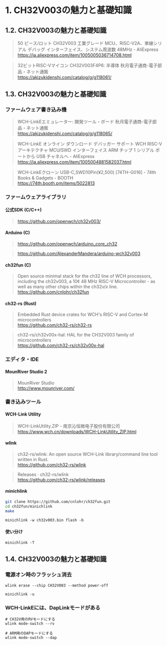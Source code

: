 # 1. CH32V003の魅力と基礎知識

## 1.2. CH32V003の魅力と基礎知識

> 50 ピース/ロット CH32V003 工業グレード MCU、RISC-V2A、単線シリアル デバッグ インターフェイス、システム周波数 48MHz - AliExpress<br/>https://ja.aliexpress.com/item/1005005036714708.html

> 32ビットRISC-Vマイコン CH32V003F4P6: 半導体 秋月電子通商-電子部品・ネット通販<br/>https://akizukidenshi.com/catalog/g/g118061/

## 1.3. CH32V003の魅力と基礎知識

### ファームウェア書き込み機

> WCH-LinkEエミュレーター: 開発ツール・ボード 秋月電子通商-電子部品・ネット通販<br/>https://akizukidenshi.com/catalog/g/g118065/

> WCH-LinkE オンライン ダウンロード デバッガー サポート WCH RISC-V アーキテクチャ MCU/SWD インターフェイス ARM チップ 1 シリアル ポートから USB チャネルへ - AliExpress<br/>https://ja.aliexpress.com/item/1005004881582037.html

> WCH-LinkEクローン USB-C,SWD10Pin(¥2,500) [74TH-G016] - 74th Books & Gadgets - BOOTH<br/>https://74th.booth.pm/items/5022813

### ファームウェアライブラリ

#### 公式SDK (C/C++)

> https://github.com/openwch/ch32v003/

#### Arduino (C)

> https://github.com/openwch/arduino_core_ch32

> https://github.com/AlexanderMandera/arduino-wch32v003

#### ch32fun (C)

> Open source minimal stack for the ch32 line of WCH processors, including the ch32v003, a 10¢ 48 MHz RISC-V Microcontroller - as well as many other chips within the ch32v/x line.<br/>https://github.com/cnlohr/ch32fun

#### ch32-rs (Rust)

> Embedded Rust device crates for WCH's RISC-V and Cortex-M microcontrollers<br/>https://github.com/ch32-rs/ch32-rs

> ch32-rs/ch32v00x-hal: HAL for the CH32V003 family of microcontrollers<br/>https://github.com/ch32-rs/ch32v00x-hal

### エディタ・IDE

#### MounRiver Studio 2

> MounRiver Studio<br/>http://www.mounriver.com/

### 書き込みツール

#### WCH-Link Utility

> WCH-LinkUtility.ZIP - 南京沁恒微电子股份有限公司<br/>https://www.wch.cn/downloads/WCH-LinkUtility_ZIP.html

#### wlink

> ch32-rs/wlink: An open source WCH-Link library/command line tool written in Rust.<br/>https://github.com/ch32-rs/wlink

> Releases · ch32-rs/wlink<br/>https://github.com/ch32-rs/wlink/releases

#### minichlink

```sh
git clone https://github.com/cnlohr/ch32fun.git
cd ch32fun/minichlink
make
```

```
minichlink -w ch32v003.bin flash -b
```

#### 使い分け

```
minichlink -T
```

## 1.4. CH32V003の魅力と基礎知識

### 電源オン時のフラッシュ消去

```
wlink erase --chip CH32V003 --method power-off
```

```
minichlink -u
```

### WCH-LinkEには、DapLinkモードがある

```
# CH32V用のRVモードにする
wlink mode-switch --rv

# ARM用のDAPモードにする
wlink mode-switch --dap
```
